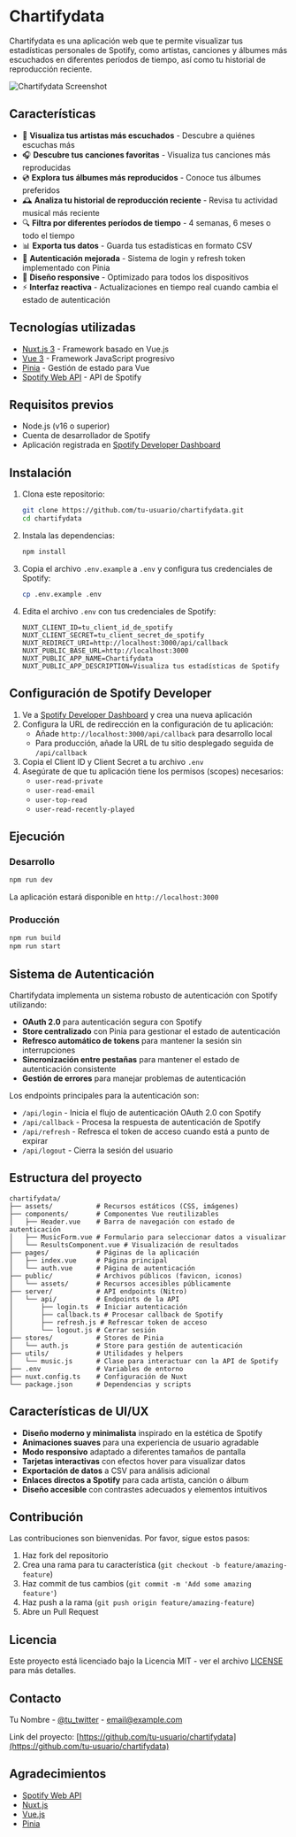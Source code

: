 # Chartifydata

Chartifydata es una aplicación web que te permite visualizar tus estadísticas personales de Spotify, como artistas, canciones y álbumes más escuchados en diferentes períodos de tiempo, así como tu historial de reproducción reciente.

![Chartifydata Screenshot](https://via.placeholder.com/800x400?text=Chartifydata+Screenshot)

## Características

- 🎵 **Visualiza tus artistas más escuchados** - Descubre a quiénes escuchas más
- 🎧 **Descubre tus canciones favoritas** - Visualiza tus canciones más reproducidas
- 💿 **Explora tus álbumes más reproducidos** - Conoce tus álbumes preferidos
- 🕰️ **Analiza tu historial de reproducción reciente** - Revisa tu actividad musical más reciente
- 🔍 **Filtra por diferentes períodos de tiempo** - 4 semanas, 6 meses o todo el tiempo
- 📊 **Exporta tus datos** - Guarda tus estadísticas en formato CSV
- 🔄 **Autenticación mejorada** - Sistema de login y refresh token implementado con Pinia
- 📱 **Diseño responsive** - Optimizado para todos los dispositivos
- ⚡ **Interfaz reactiva** - Actualizaciones en tiempo real cuando cambia el estado de autenticación

## Tecnologías utilizadas

- [Nuxt.js 3](https://nuxt.com/) - Framework basado en Vue.js
- [Vue 3](https://vuejs.org/) - Framework JavaScript progresivo
- [Pinia](https://pinia.vuejs.org/) - Gestión de estado para Vue
- [Spotify Web API](https://developer.spotify.com/documentation/web-api/) - API de Spotify

## Requisitos previos

- Node.js (v16 o superior)
- Cuenta de desarrollador de Spotify
- Aplicación registrada en [Spotify Developer Dashboard](https://developer.spotify.com/dashboard/)

## Instalación

1. Clona este repositorio:
   ```bash
   git clone https://github.com/tu-usuario/chartifydata.git
   cd chartifydata
   ```

2. Instala las dependencias:
   ```bash
   npm install
   ```

3. Copia el archivo `.env.example` a `.env` y configura tus credenciales de Spotify:
   ```bash
   cp .env.example .env
   ```

4. Edita el archivo `.env` con tus credenciales de Spotify:
   ```
   NUXT_CLIENT_ID=tu_client_id_de_spotify
   NUXT_CLIENT_SECRET=tu_client_secret_de_spotify
   NUXT_REDIRECT_URI=http://localhost:3000/api/callback
   NUXT_PUBLIC_BASE_URL=http://localhost:3000
   NUXT_PUBLIC_APP_NAME=Chartifydata
   NUXT_PUBLIC_APP_DESCRIPTION=Visualiza tus estadísticas de Spotify
   ```

## Configuración de Spotify Developer

1. Ve a [Spotify Developer Dashboard](https://developer.spotify.com/dashboard/) y crea una nueva aplicación
2. Configura la URL de redirección en la configuración de tu aplicación:
   - Añade `http://localhost:3000/api/callback` para desarrollo local
   - Para producción, añade la URL de tu sitio desplegado seguida de `/api/callback`
3. Copia el Client ID y Client Secret a tu archivo `.env`
4. Asegúrate de que tu aplicación tiene los permisos (scopes) necesarios:
   - `user-read-private`
   - `user-read-email`
   - `user-top-read`
   - `user-read-recently-played`

## Ejecución

### Desarrollo

```bash
npm run dev
```

La aplicación estará disponible en `http://localhost:3000`

### Producción

```bash
npm run build
npm run start
```

## Sistema de Autenticación

Chartifydata implementa un sistema robusto de autenticación con Spotify utilizando:

- **OAuth 2.0** para autenticación segura con Spotify
- **Store centralizado** con Pinia para gestionar el estado de autenticación
- **Refresco automático de tokens** para mantener la sesión sin interrupciones
- **Sincronización entre pestañas** para mantener el estado de autenticación consistente
- **Gestión de errores** para manejar problemas de autenticación

Los endpoints principales para la autenticación son:

- `/api/login` - Inicia el flujo de autenticación OAuth 2.0 con Spotify
- `/api/callback` - Procesa la respuesta de autenticación de Spotify
- `/api/refresh` - Refresca el token de acceso cuando está a punto de expirar
- `/api/logout` - Cierra la sesión del usuario

## Estructura del proyecto

```
chartifydata/
├── assets/           # Recursos estáticos (CSS, imágenes)
├── components/       # Componentes Vue reutilizables
│   ├── Header.vue    # Barra de navegación con estado de autenticación
│   ├── MusicForm.vue # Formulario para seleccionar datos a visualizar
│   └── ResultsComponent.vue # Visualización de resultados
├── pages/            # Páginas de la aplicación
│   ├── index.vue     # Página principal
│   └── auth.vue      # Página de autenticación
├── public/           # Archivos públicos (favicon, iconos)
│   └── assets/       # Recursos accesibles públicamente
├── server/           # API endpoints (Nitro)
│   └── api/          # Endpoints de la API
│       ├── login.ts  # Iniciar autenticación
│       ├── callback.ts # Procesar callback de Spotify
│       ├── refresh.js # Refrescar token de acceso
│       └── logout.js # Cerrar sesión
├── stores/           # Stores de Pinia
│   └── auth.js       # Store para gestión de autenticación
├── utils/            # Utilidades y helpers
│   └── music.js      # Clase para interactuar con la API de Spotify
├── .env              # Variables de entorno
├── nuxt.config.ts    # Configuración de Nuxt
└── package.json      # Dependencias y scripts
```

## Características de UI/UX

- **Diseño moderno y minimalista** inspirado en la estética de Spotify
- **Animaciones suaves** para una experiencia de usuario agradable
- **Modo responsivo** adaptado a diferentes tamaños de pantalla
- **Tarjetas interactivas** con efectos hover para visualizar datos
- **Exportación de datos** a CSV para análisis adicional
- **Enlaces directos a Spotify** para cada artista, canción o álbum
- **Diseño accesible** con contrastes adecuados y elementos intuitivos

## Contribución

Las contribuciones son bienvenidas. Por favor, sigue estos pasos:

1. Haz fork del repositorio
2. Crea una rama para tu característica (`git checkout -b feature/amazing-feature`)
3. Haz commit de tus cambios (`git commit -m 'Add some amazing feature'`)
4. Haz push a la rama (`git push origin feature/amazing-feature`)
5. Abre un Pull Request

## Licencia

Este proyecto está licenciado bajo la Licencia MIT - ver el archivo [LICENSE](LICENSE) para más detalles.

## Contacto

Tu Nombre - [@tu_twitter](https://twitter.com/tu_twitter) - email@example.com

Link del proyecto: [https://github.com/tu-usuario/chartifydata](https://github.com/tu-usuario/chartifydata)

## Agradecimientos

- [Spotify Web API](https://developer.spotify.com/documentation/web-api/)
- [Nuxt.js](https://nuxt.com/)
- [Vue.js](https://vuejs.org/)
- [Pinia](https://pinia.vuejs.org/)
